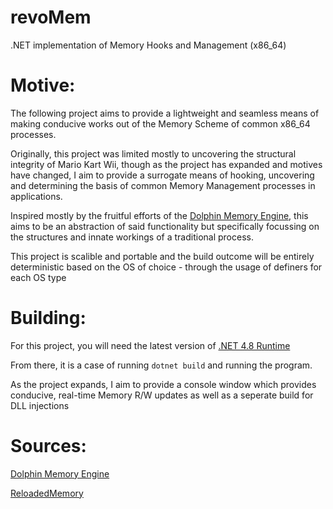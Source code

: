 # revoMem
.NET implementation of Memory Hooks and Management (x86_64)

# Motive:

The following project aims to provide a lightweight and seamless means of making conducive works out of the Memory Scheme of common x86_64 processes.

Originally, this project was limited mostly to uncovering the structural integrity of Mario Kart Wii, though as the project has expanded and motives have changed, I aim to provide a surrogate means of hooking, uncovering and determining the basis of common Memory Management processes in applications.

Inspired mostly by the fruitful efforts of the [Dolphin Memory Engine](https://github.com/aldelaro5/dolphin-memory-engine/), this aims to be an abstraction of said functionality but specifically focussing on the structures and innate workings of a traditional process.

This project is scalible and portable and the build outcome will be entirely deterministic based on the OS of choice - through the usage of definers for each OS type

# Building:

For this project, you will need the latest version of  [.NET 4.8 Runtime](https://dotnet.microsoft.com/en-us/download/dotnet-framework/thank-you/net48-developer-pack-offline-installer)

From there, it is a case of running ``dotnet build`` and running the program.

As the project expands, I aim to provide a console window which provides conducive, real-time Memory R/W updates as well as a seperate build for DLL injections

# Sources:

[Dolphin Memory Engine](https://github.com/aldelaro5/dolphin-memory-engine/)

[ReloadedMemory](https://github.com/Reloaded-Project/Reloaded.Memory)
